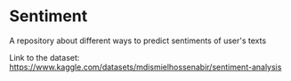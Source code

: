 # Sentiment
A repository about different ways to predict sentiments of user's texts

Link to the dataset: https://www.kaggle.com/datasets/mdismielhossenabir/sentiment-analysis
